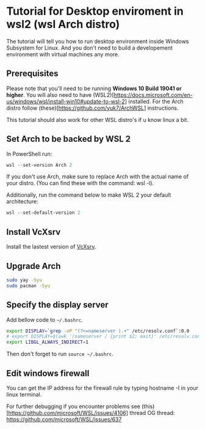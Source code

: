 # Tutorial for Desktop enviroment in wsl2 (wsl Arch distro)
The tutorial will tell you how to run desktop environment inside Windows Subsystem for Linux. 
And you don't need to build a developement environment with virtual machines any more.

## Prerequisites
Please note that you'll need to be running **Windows 10 Build 19041 or higher**.
You will also need to have (WSL2)[https://docs.microsoft.com/en-us/windows/wsl/install-win10#update-to-wsl-2] installed.
For the Arch distro follow (these)[https://github.com/yuk7/ArchWSL] instructions.

This tutorial should also work for other WSL distro's if u know linux a bit.


## Set Arch to be backed by WSL 2
In PowerShell run:
```powershell
wsl --set-version Arch 2
```

If you don't use Arch, make sure to replace Arch with the actual name of your distro. (You can find these with the command: wsl -l).

Additionally, run the command below to make WSL 2 your default architecture:
```powershell
wsl --set-default-version 2
```

## Install VcXsrv
Install the lastest version of [VcXsrv](https://sourceforge.net/projects/vcxsrv/).

## Upgrade Arch
```bash
sudo yay -Syu
sudo pacman -Syu
```

## Specify the display server
Add bellow code to `~/.bashrc`.

```bash
export DISPLAY=`grep -oP "(?<=nameserver ).+" /etc/resolv.conf`:0.0
# export DISPLAY=$(awk '/nameserver / {print $2; exit}' /etc/resolv.conf 2>/dev/null):0
export LIBGL_ALWAYS_INDIRECT=1
```

Then don't forget to run `source ~/.bashrc`.

## Edit windows firewall
You can get the IP address for the firewall rule by typing hostname -I in your linux terminal.



For further debugging if you encounter problems see (this)[https://github.com/microsoft/WSL/issues/4106] thread
OG thread: https://github.com/microsoft/WSL/issues/637
